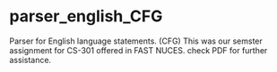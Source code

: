 # parser_english_CFG
Parser for English language statements. (CFG)
This was our semster assignment for CS-301 offered in FAST NUCES.
check PDF for further assistance.
